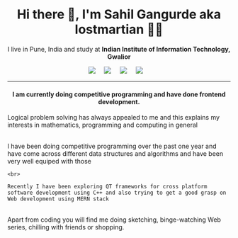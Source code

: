 <h1 align='center'> Hi there 👋, I'm Sahil Gangurde aka lostmartian  🙋‍💻 </h1>

<p align='center'>
  I live in Pune, India and study at <b>Indian Institute of Information Technology, Gwalior</b> 
</p>

<p align='center'>
  <a href="https://twitter.com/lost_martian_"><img src="https://img.shields.io/badge/twitter-%231DA1F2.svg?&style=for-the-badge&logo=twitter&logoColor=white" /></a>&nbsp;&nbsp;&nbsp;&nbsp;
  <a href="mailto:sahilgangurde08@gmail.com"><img src="https://img.shields.io/badge/gmail-%23D14836.svg?&style=for-the-badge&logo=gmail&logoColor=white" /></a>&nbsp;&nbsp;&nbsp;&nbsp;
  <a href="https://www.linkedin.com/in/sahil-gangurde-189640190/"><img src="https://img.shields.io/badge/linkedin-%230077B5.svg?&style=for-the-badge&logo=linkedin&logoColor=white" /></a>&nbsp;&nbsp;&nbsp;&nbsp;
  <a href="https://www.instagram.com/_lostmartian_/"><img src="	https://img.shields.io/badge/instagram-%23E4405F.svg?&style=for-the-badge&logo=instagram&logoColor=white" /></a>&nbsp;&nbsp;&nbsp;&nbsp;
</p>

<hr>

<p align='center'> 
    <h4 align='center'> I am currently doing competitive programming and have done frontend development.</h4>
    
    
   Logical problem solving has always appealed to me and this explains my interests in mathematics, programming and computing in general
      
<br>
    I have been doing competitive programming over the past one year and have come across different data structures and algorithms and have been very well equiped with those

    <br>
    
    Recently I have been exploring QT frameworks for cross platform software development using C++ and also trying to get a good grasp on Web development using MERN stack

<br>
Apart from coding you will find me doing sketching, binge-watching Web series, chilling with friends or shopping.

</i>
</p>
